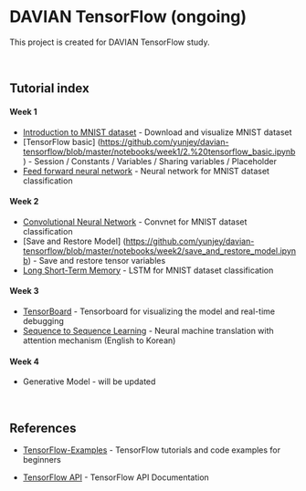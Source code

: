 # DAVIAN TensorFlow (ongoing)
This project is created for DAVIAN TensorFlow study.

<br>

## Tutorial index
#### Week 1 
* [Introduction to MNIST dataset](https://github.com/yunjey/davian-tensorflow/blob/master/notebooks/week1/1.%20mnist_data_introduction.ipynb) - Download and visualize MNIST dataset
* [TensorFlow basic] (https://github.com/yunjey/davian-tensorflow/blob/master/notebooks/week1/2.%20tensorflow_basic.ipynb) - Session / Constants / Variables / Sharing variables / Placeholder
* [Feed forward neural network](https://github.com/yunjey/davian-tensorflow/blob/master/notebooks/week1/3.%20feed_forward_neural_network.ipynb) - Neural network for MNIST dataset classification


#### Week 2

* [Convolutional Neural Network](https://github.com/yunjey/davian-tensorflow/blob/master/notebooks/week2/convolutional_neural_network.ipynb) - Convnet for MNIST dataset classification
* [Save and Restore Model] (https://github.com/yunjey/davian-tensorflow/blob/master/notebooks/week2/save_and_restore_model.ipynb) - Save and restore tensor variables
* [Long Short-Term Memory](https://github.com/yunjey/davian-tensorflow/blob/master/notebooks/week2/long_short_term_memory.ipynb) - LSTM for MNIST dataset classification

#### Week 3

* [TensorBoard](https://github.com/yunjey/davian-tensorflow/blob/master/notebooks/week3/1.%20tensorboard.ipynb) - Tensorboard for visualizing the model and real-time debugging 
* [Sequence to Sequence Learning](https://github.com/yunjey/davian-tensorflow/blob/master/notebooks/week3/2.%20neural_machine_translation.ipynb) - Neural machine translation with attention mechanism (English to Korean)

#### Week 4

* Generative Model - will be updated


<br>

## References
* [TensorFlow-Examples](https://github.com/aymericdamien/TensorFlow-Examples) - TensorFlow tutorials and code examples for beginners

* [TensorFlow API](https://www.tensorflow.org/versions/r0.11/api_docs/index.html) - TensorFlow API Documentation

